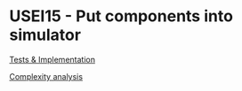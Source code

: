 # USEI15 - Put components into simulator


[Tests & Implementation](04.tests-and-implementation/Readme.md)

[Complexity analysis](05.complexity-analysis/Readme.md)